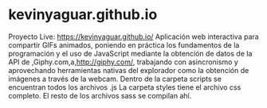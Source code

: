 # kevinyaguar.github.io
Proyecto Live:
https://kevinyaguar.github.io/
Aplicación web interactiva para compartir GIFs animados, 
poniendo en práctica los fundamentos de la programación 
y el uso de JavaScript mediante la obtención de datos de la API de ,Giphy.com,a,http://giphy.com/, 
trabajando con asincronismo y aprovechando herramientas nativas del explorador como la obtención de imágenes a través de la webcam.
Dentro de la carpeta scripts se encuentran todos los archivos .js
La carpeta styles tiene el archivo css completo. El resto de los archivos sass se compilan ahí.
